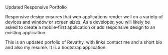 Updated Responsive Portfolio

Responsive design ensures that web applications render well on a variety of devices and window or screen sizes. As a developer, you will likely be asked to create a mobile-first application or add responsive design to an existing application. 

This is an updated porfolio of Revathy, with links contact me and a short bio and also my resume. It is a bootstrap application.
